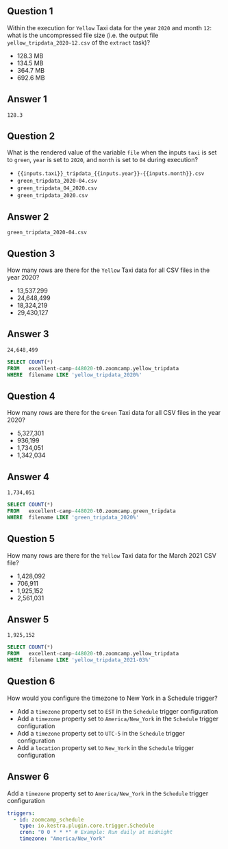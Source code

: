 ## Question 1

Within the execution for `Yellow` Taxi data for the year `2020` and month `12`: what is the uncompressed file size (i.e. the output file `yellow_tripdata_2020-12.csv` of the `extract` task)?

- 128.3 MB
- 134.5 MB
- 364.7 MB
- 692.6 MB

## Answer 1

`128.3`



## Question 2

What is the rendered value of the variable `file` when the inputs `taxi` is set to `green`, `year` is set to `2020`, and `month` is set to `04` during execution?

- `{{inputs.taxi}}_tripdata_{{inputs.year}}-{{inputs.month}}.csv` 
- `green_tripdata_2020-04.csv`
- `green_tripdata_04_2020.csv`
- `green_tripdata_2020.csv`

## Answer 2

`green_tripdata_2020-04.csv`



## Question 3

How many rows are there for the `Yellow` Taxi data for all CSV files in the year 2020?

- 13,537.299
- 24,648,499
- 18,324,219
- 29,430,127

## Answer 3

`24,648,499`

```sql
SELECT COUNT(*) 
FROM   excellent-camp-448020-t0.zoomcamp.yellow_tripdata 
WHERE  filename LIKE 'yellow_tripdata_2020%'
```



## Question 4

How many rows are there for the `Green` Taxi data for all CSV files in the year 2020?

- 5,327,301
- 936,199
- 1,734,051
- 1,342,034

## Answer 4

`1,734,051`

```sql
SELECT COUNT(*) 
FROM   excellent-camp-448020-t0.zoomcamp.green_tripdata
WHERE  filename LIKE 'green_tripdata_2020%'
```



## Question 5

How many rows are there for the `Yellow` Taxi data for the March 2021 CSV file?

- 1,428,092
- 706,911
- 1,925,152
- 2,561,031

## Answer 5

`1,925,152`

```sql
SELECT COUNT(*) 
FROM   excellent-camp-448020-t0.zoomcamp.yellow_tripdata 
WHERE  filename LIKE 'yellow_tripdata_2021-03%'
```



## Question 6

How would you configure the timezone to New York in a Schedule trigger?

- Add a `timezone` property set to `EST` in the `Schedule` trigger configuration  
- Add a `timezone` property set to `America/New_York` in the `Schedule` trigger configuration
- Add a `timezone` property set to `UTC-5` in the `Schedule` trigger configuration
- Add a `location` property set to `New_York` in the `Schedule` trigger configuration

## Answer 6

Add a `timezone` property set to `America/New_York` in the `Schedule` trigger configuration

```yaml
triggers:
  - id: zoomcamp_schedule
    type: io.kestra.plugin.core.trigger.Schedule
    cron: "0 0 * * *" # Example: Run daily at midnight 
    timezone: "America/New_York"
```

